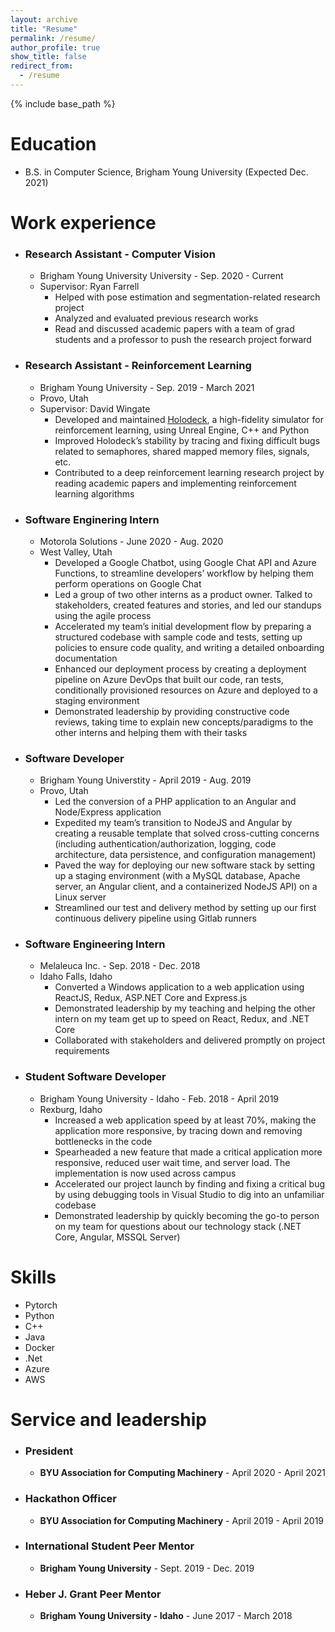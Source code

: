 ```yaml
---
layout: archive
title: "Resume"
permalink: /resume/
author_profile: true
show_title: false
redirect_from:
  - /resume
---
```


{% include base_path %}

Education
======
* B.S. in Computer Science, Brigham Young University (Expected Dec. 2021)

Work experience
======
* ### Research Assistant - Computer Vision
  * Brigham Young University University - Sep. 2020 - Current
  * Supervisor: Ryan Farrell
    * Helped with pose estimation and segmentation-related research project
    * Analyzed and evaluated previous research works
    * Read and discussed academic papers with a team of grad students and a professor to push the research project forward

* ### Research Assistant - Reinforcement Learning
  * Brigham Young University - Sep. 2019 - March 2021
  * Provo, Utah
  * Supervisor: David Wingate
    * Developed and maintained [Holodeck](https://holodeck.cs.byu.edu/), a high-fidelity simulator for reinforcement learning, using Unreal Engine, C++ and Python
    * Improved Holodeck’s stability by tracing and fixing difficult bugs related to semaphores, shared mapped memory files, signals, etc.
    * Contributed to a deep reinforcement learning research project by reading academic papers and implementing reinforcement 
learning algorithms

* ### Software Enginering Intern
  * Motorola Solutions - June 2020 - Aug. 2020
  * West Valley, Utah
    * Developed a Google Chatbot, using Google Chat API and Azure Functions, to streamline developers’ workflow by helping them perform operations on Google Chat
    * Led a group of two other interns as a product owner. Talked to stakeholders, created features and stories, and led our standups using the agile process
    * Accelerated my team’s initial development flow by preparing a structured codebase with sample code and tests, setting up policies 
    to ensure code quality, and writing a detailed onboarding documentation
    * Enhanced our deployment process by creating a deployment pipeline on Azure DevOps that built our code, ran tests, conditionally provisioned resources on Azure and deployed to a staging environment
    * Demonstrated leadership by providing constructive code reviews, taking time to explain new concepts/paradigms to the other interns and helping them with their tasks

* ### Software Developer
  * Brigham Young Universtity - April 2019 - Aug. 2019
  * Provo, Utah
    * Led the conversion of a PHP application to an Angular and Node/Express application
    * Expedited my team’s transition to NodeJS and Angular by creating a reusable template that solved cross-cutting concerns (including authentication/authorization, logging, code architecture, data persistence, and configuration management)
    * Paved the way for deploying our new software stack by setting up a staging environment (with a MySQL database, Apache server, an Angular client, and a containerized NodeJS API) on a Linux server
    * Streamlined our test and delivery method by setting up our first continuous delivery pipeline using Gitlab runners

* ### Software Engineering Intern
  * Melaleuca Inc. - Sep. 2018 - Dec. 2018
  * Idaho Falls, Idaho
    * Converted a Windows application to a web application using ReactJS, Redux, ASP.NET Core and Express.js
    * Demonstrated leadership by my teaching and helping the other intern on my team get up to speed on React, Redux, and .NET Core
    * Collaborated with stakeholders and delivered promptly on project requirements

* ### Student Software Developer
  * Brigham Young University - Idaho - Feb. 2018 - April 2019
  * Rexburg, Idaho
    * Increased a web application speed by at least 70%, making the application more responsive, by tracing down and removing bottlenecks in the code
    * Spearheaded a new feature that made a critical application more responsive, reduced user wait time, and server load. The implementation is now used across campus
    * Accelerated our project launch by finding and fixing a critical bug by using debugging tools in Visual Studio to dig into an unfamiliar codebase
    * Demonstrated leadership by quickly becoming the go-to person on my team for questions about our technology stack (.NET Core, Angular, MSSQL Server)


Skills
======
* Pytorch
* Python
* C++
* Java
* Docker
* .Net
* Azure
* AWS

Service and leadership
======
* ### President
  * **BYU Association for Computing Machinery** - April 2020 - April 2021
* ### Hackathon Officer
  * **BYU Association for Computing Machinery** - April 2019 - April 2019

* ### International Student Peer Mentor
  * **Brigham Young University** - Sept. 2019 - Dec. 2019

* ### Heber J. Grant Peer Mentor
  * **Brigham Young University - Idaho** - June 2017 - March 2018
